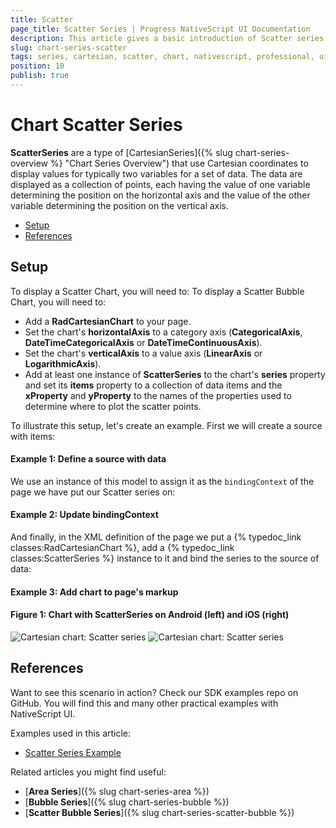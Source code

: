 ```yaml
---
title: Scatter
page_title: Scatter Series | Progress NativeScript UI Documentation
description: This article gives a basic introduction of Scatter series and continues with a sample scenario of how Scatter series are used.
slug: chart-series-scatter
tags: series, cartesian, scatter, chart, nativescript, professional, ui
position: 10
publish: true
---
```


# Chart Scatter Series

**ScatterSeries** are a type of [CartesianSeries]({% slug chart-series-overview %} "Chart Series Overview") that use Cartesian coordinates to display values for typically two variables for a set of data. The data are displayed as a collection of points, each having the value of one variable determining the position on the horizontal axis and the value of the other variable determining the position on the vertical axis.

* [Setup](#setup)
* [References](#references)

## Setup

To display a Scatter Chart, you will need to:
To display a Scatter Bubble Chart, you will need to:
* Add a **RadCartesianChart** to your page.
* Set the chart's **horizontalAxis** to a category axis (**CategoricalAxis**, **DateTimeCategoricalAxis** or **DateTimeContinuousAxis**).
* Set the chart's **verticalAxis** to a value axis (**LinearAxis** or **LogarithmicAxis**).
* Add at least one instance of **ScatterSeries**  to the chart's **series** property and set its **items** property to a collection of data items and the **xProperty** and **yProperty** to the names of the properties used to determine where to plot the scatter points.

To illustrate this setup, let's create an example. First we will create a source with items:

#### Example 1: Define a source with data

<snippet id='scatter-data-source'/>

We use an instance of this model to assign it as the `bindingContext` of the page we have put our Scatter series on:

#### Example 2: Update bindingContext

<snippet id='binding-context-scatter'/>

And finally, in the XML definition of the page we put a {% typedoc_link classes:RadCartesianChart %}, add a {% typedoc_link classes:ScatterSeries %} instance to it and bind the series to the source of data:

#### Example 3: Add chart to page's markup

<snippet id='scatter-series'/>

#### Figure 1: Chart with ScatterSeries on Android (left) and iOS (right)

![Cartesian chart: Scatter series](../../../../img/ns_ui/scatter_series_android.png " Scatter series on Android.") ![Cartesian chart: Scatter series](../../../../img/ns_ui/scatter_series_ios.png "Scatter series on iOS.")

## References

Want to see this scenario in action?
Check our SDK examples repo on GitHub. You will find this and many other practical examples with NativeScript UI.

Examples used in this article:

* [Scatter Series Example](https://github.com/NativeScript/nativescript-ui-samples/tree/master/chart/app/examples/series/scatter)

Related articles you might find useful:

* [**Area Series**]({% slug chart-series-area %})
* [**Bubble Series**]({% slug chart-series-bubble %})
* [**Scatter Bubble Series**]({% slug chart-series-scatter-bubble %})
